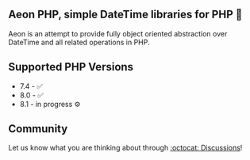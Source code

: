 ## Aeon PHP, simple DateTime libraries for PHP 🙌

Aeon is an attempt to provide fully object oriented abstraction over DateTime and all related operations in PHP. 

## Supported PHP Versions

* 7.4 - ✅
* 8.0 - ✅
* 8.1 - in progress ⚙️

## Community 

Let us know what you are thinking about through [:octocat: Discussions](https://github.com/aeon-php/.github/discussions)! 
